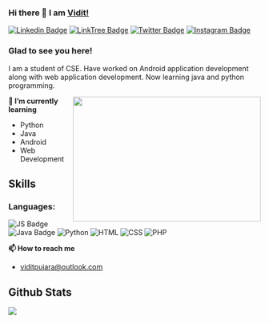 ### Hi there 👋 I am [Vidit!]("https://github.com/viditpujara/")

[![Linkedin Badge](https://img.shields.io/badge/LinkedIn-0077B5?style=for-the-badge&logo=linkedin&logoColor=white)](https://www.linkedin.com/in/viditpujara)
[![LinkTree Badge](https://img.shields.io/badge/LinkTree-242936?style=for-the-badge&logo=linktree&logoColor=white)](https://linktr.ee/viditPujara)
[![Twitter Badge](https://img.shields.io/badge/Twitter-1DA1F2?style=for-the-badge&logo=twitter&logoColor=white)](https://twitter.com/vidit_pujara/)
[![Instagram Badge](https://img.shields.io/badge/Instagram-E8102B?style=for-the-badge&logo=instagram&logoColor=white)](https://www.instagram.com/vidit.pujara/)



### Glad to see you here! &nbsp;


I am a student of CSE. Have worked on Android application development along with web application development. Now learning java and python programming.



<img align="right" height="250" width="375" alt="" src="https://raw.githubusercontent.com/iampavangandhi/iampavangandhi/master/gifs/coder.gif" />

**🔭 I’m currently learning**
- Python
- Java
- Android
- Web Development

## Skills

### Languages:

![JS Badge](https://img.shields.io/badge/JavaScript-F7DF1E?style=for-the-badge&logo=javascript&logoColor=black)
![Java Badge](https://img.shields.io/badge/Java-ED8B00?style=for-the-badge&logo=java&logoColor=white)
![Python](https://img.shields.io/badge/Python-3776AB?style=for-the-badge&logo=python&logoColor=white)
![HTML](https://img.shields.io/badge/HTML-239120?style=for-the-badge&logo=html5&logoColor=white)
![CSS](https://img.shields.io/badge/CSS-239120?&style=for-the-badge&logo=css3&logoColor=white)
![PHP](https://img.shields.io/badge/PHP-787CB4?&style=for-the-badge&logo=php&logoColor=black)


**📫 How to reach me**
- viditpujara@outlook.com


## Github Stats

<img 
   src="https://github-readme-stats.vercel.app/api?username=viditpujara&show_icons=true&theme=tokyonight" 
/>
